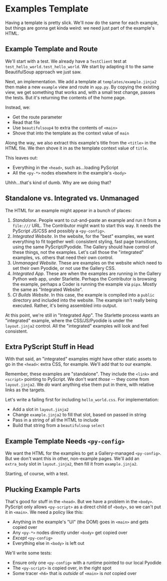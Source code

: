 # Examples Template

Having a template is pretty slick.
We'll now do the same for each example, but things are gonna get kinda weird: we need just part of the example's HTML.

## Example Template and Route

We'll start with a test.
We already have a `TestClient` test at `test_hello_world.test_hello_world`.
We start by adapting it to the same BeautifulSoup approach we just saw.

Next, an implementation.
We add a template at `templates/example.jinja2` then make a new `example` view and route in `app.py`.
By copying the existing view, we get something that works and, with a small test change, passes the tests.
But it's returning the contents of the home page.

Instead, we:
- Get the route parameter
- Read that file
- Use `beautifulsoup4` to extra the contents of `<main>`
- Shove that into the template as the context value of `main`

Along the way, we also extract this example's title from the `<title>` in the HTML file.
We then shove it in as the template context value of `title`.

This leaves out:
- Everything in the `<head>`, such as...loading PyScript
- All the `<py-*>` nodes elsewhere in the example's `<body>`

Uhhh...that's kind of dumb.
Why are we doing that?

## Standalone vs. Integrated vs. Unmanaged

The HTML for an example might appear in a bunch of places:

1. *Standalone*. 
People want to cut-and-paste an example and run it from a `file:///` URL.
The Contributor might want to start this way. It needs the PyScript JS/CSS and possibly a `<py-config>`.
2. *Integrated Website*.
In the website, for the "best" examples, we want everything to fit together well: consistent styling, fast page transitions, using the same PyScript/Pyodide.
The Gallery should have control of these things, not the examples.
Let's call those the "integrated" examples, vs. others that need their own control.
3. *Unmanaged Website*.
These are examples on the website which need to set their own Pyodide, or not use the Gallery CSS.
4. *Integrated App*.
These are when the examples are running in the Gallery Python web app, under Starlette.
Perhaps the Contributor is browsing the example, perhaps a Coder is running the example via `pipx`.
Mostly the same as "Integrated Website".
5. *CI Builds Website*.
In this case, the example is compiled into a `public` directory and included into the website.
The example isn't really being executed.
Rather, it's being assembled into output.

At this point, we're still in "Integrated App".
The Starlette process wants an "integrated" example, where the CSS/JS/Pyodide is under the `layout.jinja2` control.
All the "integrated" examples will look and feel consistent.

## Extra PyScript Stuff in Head

With that said, an "integrated" examples might have other static assets to go in the `<head>`: extra CSS, for example.
We'll add that to our example.

Remember, these examples are "standalone".
They include the `<link>` and `<script>` pointing to PyScript.
We don't want *those* -- they come from `layout.jinja2`.
We *do* want anything else them put in there, with relative links as the targets.

Let's write a failing first for including `hello_world.css`.
For implementation:
- Add a slot in `layout.jinja2`
- Change `example.jinja2` to fill that slot, based on passed in string
- Pass in a string of all the HTML to include
- Build that string from a `beautifulsoup` `select`

## Example Template Needs `<py-config>`

We want the HTML for the examples to get a Gallery-managed `<py-config>`.
But we don't want this in other, non-example pages.
We'll add an `extra_body` slot in `layout.jinja2`, then fill it from `example.jinja2`.

Starting, of course, with a test.

## Plucking Example Parts

That's good for stuff in the `<head>`.
But we have a problem in the `<body>`.
PyScript only allows `<py-script>` as a direct child of `<body>`, so we can't put it in `<main>`.
We need a policy like this:

- Anything in the example's "UI" (the DOM) goes in `<main>` and gets copied over
- Any `<py-*>` nodes directly under `<body>` get copied over
- *Except* `<py-config>`
- Everything else in `<body>` is left out

We'll write some tests:
- Ensure only one `<py-config>` with a runtime pointed to our local Pyodide
- The `<py-script>` is copied over, in the right spot
- Some tracer `<h6>` that is *outside* of `<main>` is *not* copied over
